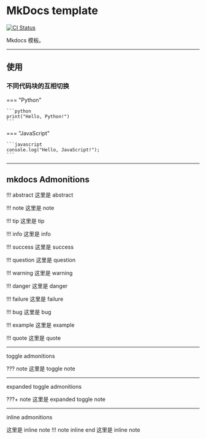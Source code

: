 # MkDocs template

[![CI Status](https://github.com/Bit-Part-Young/mkdocs-template/actions/workflows/mkdocs-deploy.yml/badge.svg)](https://github.com/Bit-Part-Young/template/actions/workflows/mkdocs-deploy.yml)

Mkdocs 模板。

---

## 使用

### 不同代码块的互相切换

=== "Python"

    ```python
    print("Hello, Python!")
    ```

=== "JavaScript"

    ```javascript
    console.log("Hello, JavaScript!");
    ```

---

## mkdocs Admonitions

!!! abstract
    这里是 abstract

!!! note
    这里是 note

!!! tip
    这里是 tip

!!! info
    这里是 info

!!! success
    这里是 success

!!! question
    这里是 question

!!! warning
    这里是 warning

!!! danger
    这里是 danger

!!! failure
    这里是 failure

!!! bug
    这里是 bug

!!! example
    这里是 example

!!! quote
    这里是 quote

---

toggle admonitions

??? note
    这里是 toggle note

---

expanded toggle admonitions

???+ note
    这里是 expanded toggle note

---

inline admonitions

这里是 inline note
!!! note inline end
    这里是 inline note
